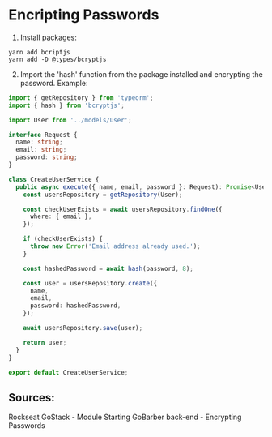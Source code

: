 # Encripting Passwords

1. Install packages:
```
yarn add bcriptjs
yarn add -D @types/bcryptjs
```

2. Import the 'hash' function from the package installed and encrypting the password. Example:
```typescript
import { getRepository } from 'typeorm';
import { hash } from 'bcryptjs';

import User from '../models/User';

interface Request {
  name: string;
  email: string;
  password: string;
}

class CreateUserService {
  public async execute({ name, email, password }: Request): Promise<User> {
    const usersRepository = getRepository(User);

    const checkUserExists = await usersRepository.findOne({
      where: { email },
    });

    if (checkUserExists) {
      throw new Error('Email address already used.');
    }

    const hashedPassword = await hash(password, 8);

    const user = usersRepository.create({
      name,
      email,
      password: hashedPassword,
    });

    await usersRepository.save(user);

    return user;
  }
}

export default CreateUserService;
```

## Sources:
Rockseat GoStack - Module Starting GoBarber back-end - Encrypting Passwords